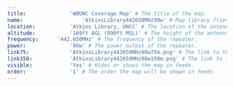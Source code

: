 ```yaml
---
title:				'WØUNC Coverage Map' # The title of the map.
name:					'AtkinsLibrary442650MHz90w' # Map library friendly name.
location:			'Atkins Library, UNCC' # The location of the antenna.
altitude:			'169ft AGL (890ft MSL)' # The height of the antenna.
frequency:		'442.650MHz' # The frequency of the repeater.
power:				'90w' # The power output of the repeater.
link75:				'AtkinsLibrary442650MHz90w75m.png' # The link to the 75 mile map image file.
link150:			'AtkinsLibrary442650MHz90w150m.png' # The link to the 150 mile map image file.
visible:			'Yes' # Hides or shows the map in feeds.
order:				'1' # The order the map will be shown in feeds.
---
```

